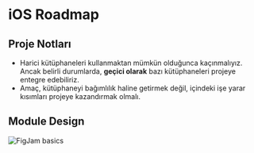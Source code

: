 # iOS Roadmap  

## Proje Notları  

- Harici kütüphaneleri kullanmaktan mümkün olduğunca kaçınmalıyız. Ancak belirli durumlarda, **geçici olarak** bazı kütüphaneleri projeye entegre edebiliriz.  
- Amaç, kütüphaneyi bağımlılık haline getirmek değil, içindeki işe yarar kısımları projeye kazandırmak olmalı.  

## Module Design
![FigJam basics](https://github.com/user-attachments/assets/07986721-f39a-4954-8bcc-390284b9db6a)
